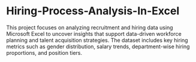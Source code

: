# Hiring-Process-Analysis-In-Excel
This project focuses on analyzing recruitment and hiring data using Microsoft Excel to uncover insights that support data-driven workforce planning and talent acquisition strategies. The dataset includes key hiring metrics such as gender distribution, salary trends, department-wise hiring proportions, and position tiers.
